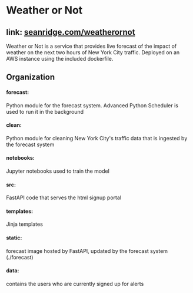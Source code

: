# Weather or Not
## link: [seanridge.com/weatherornot](http://www.seanridge.com/weatherornot)
Weather or Not is a service that provides live forecast of the impact of weather on the next two hours of New York City traffic. Deployed on an AWS instance using the included dockerfile.

## Organization
#### forecast: 
Python module for the forecast system. Advanced Python Scheduler is used to run it in the background
#### clean: 
Python module for cleaning New York City's traffic data that is ingested by the forecast system
#### notebooks:
Jupyter notebooks used to train the model
#### src:
FastAPI code that serves the html signup portal
#### templates: 
Jinja templates
#### static: 
forecast image hosted by FastAPI, updated by the forecast system (./forecast)
#### data: 
contains the users who are currently signed up for alerts

